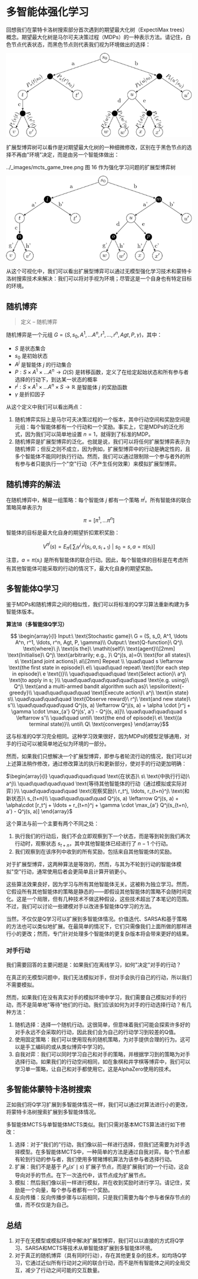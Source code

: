# 多智能体强化学习

回想我们在蒙特卡洛树搜索部分首次遇到的期望最大化树（ExpectiMax trees）概念。期望最大化树是马尔可夫决策过程（MDPs）的一种表示方法。请记住，白色节点代表状态，而黑色节点则代表我们视为环境做出的选择：

![alt text](../../public/docs/marl-1.png)

扩展型博弈树可以看作是对期望最大化树的一种细微修改，区别在于黑色节点的选择不再由"环境"决定，而是由另一个智能体做出：

../_images/mcts_game_tree.png 图 16 作为强化学习问题的扩展型博弈树

![alt text](../../public/docs/marl-2.png)

从这个可视化中，我们可以看出扩展型博弈可以通过无模型强化学习技术和蒙特卡洛树搜索技术来解决：我们可以将对手视为环境；尽管这是一个自身也有特定目标的环境。

## 随机博弈

> 定义 – 随机博弈

随机博弈是一个元组 $G = (S, s_0, A^1, \ldots A^n, r^1, \ldots, r^n, Agt, P, \gamma)$，其中：

* $S$ 是状态集合
* $s_0$ 是初始状态
* $A^j$ 是智能体 $j$ 的行动集合
* $P: S \times A^1 \times \ldots A^n \rightarrow \Omega(S)$ 是转移函数，定义了在给定起始状态和所有参与者选择的行动下，到达某一状态的概率
* $r^j : S \times A^1 \times \ldots A^n \times S \rightarrow \mathbb{R}$ 是智能体 $j$ 的奖励函数
* $\gamma$ 是折扣因子

从这个定义中我们可以看出两点：

1. 随机博弈实际上是马尔可夫决策过程的一个版本，其中行动空间和奖励空间是元组：每个智能体都有一个行动和一个奖励。事实上，它是MDPs的泛化形式，因为我们可以简单地设置 $n=1$，就得到了标准的MDP。
2. 随机博弈是扩展型博弈的泛化。也就是说，我们可以将任何扩展型博弈表示为随机博弈；但反之则不成立，因为例如，扩展型博弈中的行动是确定性的，且多个智能体不能同时执行行动。然而，我们可以通过限制除一个参与者外的所有参与者只能执行一个"空"行动（不产生任何效果）来模拟扩展型博弈。

## 随机博弈的解法

在随机博弈中，解是一组策略：每个智能体 $j$ 都有一个策略 $\pi^j$。所有智能体的联合策略简单表示为

$$\pi = [\pi^1, \ldots \pi^n]$$

智能体的目标是最大化自身的期望折扣累积奖励：

$$V^{\pi^j}(s) = E_{\pi^j}[\, \sum_{i} \gamma^i \, r^j(s_i, a, s_{i+1}) \ | \ s_0 = s, a = \pi(s_i)]$$

注意，$a = \pi(s_i)$ 是所有智能体的联合行动。因此，每个智能体的目标是在考虑所有其他智能体可能采取的行动的情况下，最大化自身的期望奖励。

## 多智能体Q学习

鉴于MDPs和随机博弈之间的相似性，我们可以将标准的Q学习算法重新构建为多智能体版本。

**算法18（多智能体Q学习）**

$$ \begin{array}{l} Input:\ \text{Stochastic game}\ G = (S, s_0, A^1, \ldots A^n, r^1, \ldots, r^n, Agt, P, \gamma)\\ Output:\ \text{Q-function}\ Q^j\ \text{where}\ j\ \text{is the}\ \mathit{self}\ \text{agent}\\[2mm] \text{Initialise}\ Q^j\ \text{arbitrarily; e.g., }\ Q^j(s, a)=0\ \text{for all states}\ s\ \text{and joint actions}\ a\\[2mm] Repeat \\ \quad\quad s \leftarrow \text{the first state in episode}\ e\\ \quad\quad repeat\ \text{(for each step in episode}\ e \text{)}\\ \quad\quad\quad\quad \text{Select action}\ a^j\ \text{to apply in s; }\\ \quad\quad\quad\quad\quad\quad \text{e.g. using}\ Q^j\ \text{and a multi-armed bandit algorithm such as}\ \epsilon\text{-greedy}\\ \quad\quad\quad\quad \text{Execute action}\ a^j\ \text{in state} s\\ \quad\quad\quad\quad \text{Observe reward}\ r^j\ \text{and new state}\ s'\\ \quad\quad\quad\quad Q^j(s, a) \leftarrow Q^j(s, a) + \alpha \cdot [r^j + \gamma \cdot \max_{a'} Q^j(s', a') - Q^j(s, a)]\\ \quad\quad\quad\quad s \leftarrow s'\\ \quad\quad until\ \text{the end of episode}\ e\ \text{(a terminal state)}\\ until\ Q\ \text{converges} \end{array}$$

这与标准的Q学习完全相同。这种学习效果很好，因为MDPs的模型足够通用，对手的行动可以被简单地近似为环境的一部分。

然而，如果我们只想解决一个扩展型博弈，即参与者轮流行动的情况，我们可以对上述算法稍作修改，通过修改算法的执行和更新部分，使对手的行动更加明确：

$\begin{array}{l} \quad\quad\quad\quad \text{在状态}\ s\ \text{中执行行动}\ a^j\\ \quad\quad\quad\quad \text{等待其他智能体的行动（通过模拟或实际对弈）}\\ \quad\quad\quad\quad \text{观察奖励}\ r_t^j, \ldots, r_{t+n}^j\ \text{和新状态}\ s_{t+n}\\ \quad\quad\quad\quad Q^j(s, a) \leftarrow Q^j(s, a) + \alpha\cdot [r_t^j + \ldots + r_{t+n}^j + \gamma \cdot \max_{a'} Q^j(s_{t+n}, a') - Q^j(s, a)] \end{array}$

这个算法与前一个主要有两个不同之处：

1. 执行我们的行动后，我们不会立即观察到下一个状态，而是等到轮到我们再次行动时，观察状态 $s_{t+n}$，其中其他智能体已经进行了 $n-1$ 个行动。
2. 我们观察到在该序列中收到的所有奖励，包括来自其他智能体的奖励。

对于扩展型博弈，这两种算法是等效的，然而，与其为不轮到行动的智能体模拟"空"行动，通常使用后者会更简单且计算开销更小。

这些算法效果良好，因为学习与所有其他智能体无关。这被称为独立学习。然而，它假设所有其他智能体的策略是静态的——即假设其他智能体的策略不会随时间变化。这是一个局限，但有几种技术不做这种假设，这些技术超出了本笔记的范围。不过，我们可以讨论一些建模对手以改进多智能体Q学习的方法。

当然，不仅仅是Q学习可以扩展到多智能体情况。价值迭代、SARSA和基于策略的方法也可以类似地扩展。在最简单的情况下，它们只需像我们上面所做的那样进行小的更改；然而，专门针对处理多个智能体的更复杂版本将会带来更好的结果。

### 对手行动

我们需要回答的主要问题是：如果我们在离线学习，如何"决定"对手的行动？

在真正的无模型问题中，我们无法模拟对手，但对手会执行自己的行动，所以我们不需要模拟。

然而，如果我们在没有真实对手的模拟环境中学习，我们需要自己模拟对手的行动，而不是简单地"等待"他们的行动。我们应该如何为对手的行动选择行动？有几种方法：

1. 随机选择：选择一个随机行动。这很简单，但意味着我们可能会探索许多好的对手永远不会采取的行动，因此我们会为自己的行动学习到较差的Q值。
2. 使用固定策略：我们可以使用现有的随机策略，为对手提供合理的行为。这可以是手工编码的或从类似博弈中学习的。
3. 自我对弈：我们可以同时学习自己和对手的策略，并根据学习到的策略为对手选择行动。如果我们的行动空间相同，如在象棋和井字棋等博弈中，我们可以学习单一策略，让自己和对手都使用它。这是AlphaZero使用的技术。

## 多智能体蒙特卡洛树搜索

正如我们将Q学习扩展到多智能体情况一样，我们可以通过对算法进行小的更改，将蒙特卡洛树搜索扩展到多智能体情况。

多智能体MCTS与单智能体MCTS类似。我们只需对基本MCTS算法进行如下修改：

1. 选择：对于"我们的"行动，我们像以前一样进行选择，但我们还需要为对手选择模型。在多智能体MCTS中，一种简单的方法是通过自我对弈。每个节点都有轮到行动的参与者，我们使用多臂赌博机算法为该参与者选择行动。
2. 扩展：我们不是基于 $P_a(s' \mid s)$ 扩展子节点，而是扩展我们的一个行动，这会导向对手的节点。在下一次迭代中，该节点成为扩展节点。
3. 模拟：然后我们像以前一样进行模拟，并在收到奖励时进行学习。请记住，奖励是一个向量，每个参与者都有一个奖励。
4. 反向传播：反向传播步骤与以前相同，只是我们需要为每个参与者保存节点的值，而不仅仅是为自己。

## 总结

1. 对于在无模型或模拟环境中解决扩展型博弈，我们可以以直接的方式将Q学习、SARSA和MCTS等技术从单智能体扩展到多智能体环境。
2. 对于真正的随机博弈（具有同时行动），存在其他更复杂的技术，如均场Q学习，它通过近似所有行动对之间的联合行动，而不是所有智能体之间的全局交互，减少了行动之间可能的交互数量。
